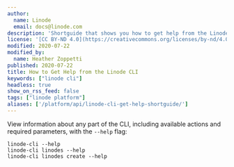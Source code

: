 ```yaml
---
author:
  name: Linode
  email: docs@linode.com
description: 'Shortguide that shows you how to get help from the Linode CLI.'
license: '[CC BY-ND 4.0](https://creativecommons.org/licenses/by-nd/4.0)'
modified: 2020-07-22
modified_by:
  name: Heather Zoppetti
published: 2020-07-22
title: How to Get Help from the Linode CLI
keywords: ["linode cli"]
headless: true
show_on_rss_feed: false
tags: ["linode platform"]
aliases: ['/platform/api/linode-cli-get-help-shortguide/']
---
```


View information about any part of the CLI, including available actions and required parameters, with the `--help` flag:

    linode-cli --help
    linode-cli linodes --help
    linode-cli linodes create --help

